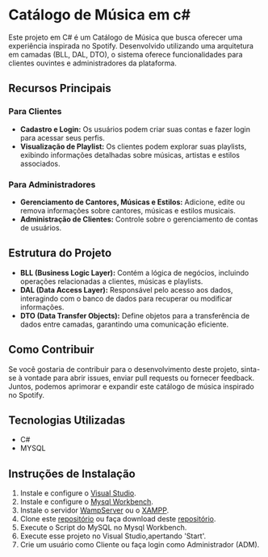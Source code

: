 # Catálogo de Música em c#
Este projeto em C# é um Catálogo de Música que busca oferecer uma experiência inspirada no  Spotify. Desenvolvido utilizando uma arquitetura em camadas (BLL, DAL, DTO), o sistema oferece funcionalidades para clientes ouvintes e administradores da plataforma.

## Recursos Principais

### Para Clientes

- **Cadastro e Login:** Os usuários podem criar suas contas e fazer login para acessar seus perfis.
- **Visualização de Playlist:** Os clientes podem explorar suas playlists, exibindo informações detalhadas sobre músicas, artistas e estilos associados.

### Para Administradores

- **Gerenciamento de Cantores, Músicas e Estilos:** Adicione, edite ou remova informações sobre cantores, músicas e estilos musicais.
- **Administração de Clientes:** Controle sobre o gerenciamento de contas de usuários.

## Estrutura do Projeto

- **BLL (Business Logic Layer):** Contém a lógica de negócios, incluindo operações relacionadas a clientes, músicas e playlists.
- **DAL (Data Access Layer):** Responsável pelo acesso aos dados, interagindo com o banco de dados para recuperar ou modificar informações.
- **DTO (Data Transfer Objects):** Define objetos para a transferência de dados entre camadas, garantindo uma comunicação eficiente.

## Como Contribuir

Se você gostaria de contribuir para o desenvolvimento deste projeto, sinta-se à vontade para abrir issues, enviar pull requests ou fornecer feedback. Juntos, podemos aprimorar e expandir este catálogo de música inspirado no Spotify.

## Tecnologias Utilizadas

- C#
- MYSQL

## Instruções de Instalação
1. Instale e configure o  [Visual Studio](https://visualstudio.microsoft.com/pt-br/downloads/).
2. Instale e configure o [Mysql Workbench](https://www.mysql.com/downloads/).
3. Instale o servidor [WampServer](https://www.wampserver.com/en/) ou o [XAMPP](https://www.apachefriends.org/pt_br/download.html).
4. Clone este [repositório](https://github.com/victoraugusto3215/Catalogo_de_Musica_CSharp) ou faça download deste [repositório](https://github.com/victoraugusto3215/Catalogo_de_Musica_CSharp).
5. Execute o Script do MySQL no Mysql Workbench.
6. Execute esse projeto no Visual Studio,apertando 'Start'.
7. Crie um usuário como Cliente ou faça login como Administrador (ADM). 

